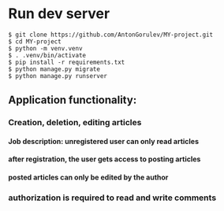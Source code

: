 # Run dev server
```
$ git clone https://github.com/AntonGorulev/MY-project.git
$ cd MY-project
$ python -m venv.venv
$ . .venv/bin/activate
$ pip install -r requirements.txt
$ python manage.py migrate
$ python manage.py runserver
```
## Application functionality:
### Creation, deletion, editing articles
#### Job description: unregistered user can only read articles
#### after registration, the user gets access to posting articles
#### posted articles can only be edited by the author
### authorization is required to read and write comments
